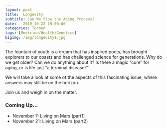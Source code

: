 ```yaml
---
layout: post
title:  Longevity
subtitle: Can We Slow the Aging Process?
date:   2019-10-22 19:00:00
categories: Torben 
tags: [Medicine/Health/Genetics]
bigimg: /img/longevity1.jpg
---
```

The fountain of youth is a dream that has inspired poets, has brought explorers to our coasts and has challenged science for generations. Why do we get older? Can we do anything about it? Is there a magic “cure” for aging, or is life just “a terminal disease?”

We will take a look at some of the aspects of this fascinating issue, where answers may still be on the horizon.

Join us and weigh in on the matter. 

### Coming Up...

* November 7: Living on Mars (part1)
* November 21: Living on Mars (part2)
